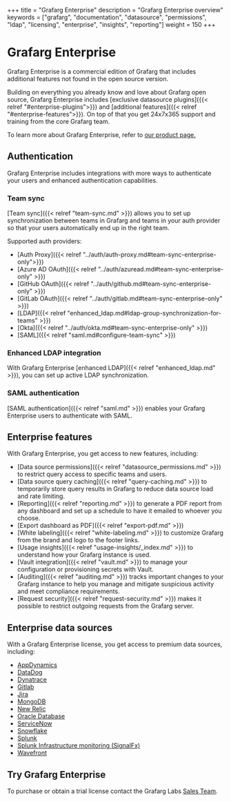 +++
title = "Grafarg Enterprise"
description = "Grafarg Enterprise overview"
keywords = ["grafarg", "documentation", "datasource", "permissions", "ldap", "licensing", "enterprise", "insights", "reporting"]
weight = 150
+++

# Grafarg Enterprise

Grafarg Enterprise is a commercial edition of Grafarg that includes additional features not found in the open source version.

Building on everything you already know and love about Grafarg open source, Grafarg Enterprise includes [exclusive datasource plugins]({{< relref "#enterprise-plugins">}}) and [additional features]({{< relref "#enterprise-features">}}). On top of that you get 24x7x365 support and training from the core Grafarg team.

To learn more about Grafarg Enterprise, refer to [our product page.](https://grafarg.com/enterprise)

## Authentication

Grafarg Enterprise includes integrations with more ways to authenticate your users and enhanced authentication capabilities.

### Team sync

[Team sync]({{< relref "team-sync.md" >}}) allows you to set up synchronization between teams in Grafarg and teams in your auth provider so that your users automatically end up in the right team.

Supported auth providers:

- [Auth Proxy]({{< relref "../auth/auth-proxy.md#team-sync-enterprise-only">}})
- [Azure AD OAuth]({{< relref "../auth/azuread.md#team-sync-enterprise-only" >}})
- [GitHub OAuth]({{< relref "../auth/github.md#team-sync-enterprise-only" >}})
- [GitLab OAuth]({{< relref "../auth/gitlab.md#team-sync-enterprise-only" >}})
- [LDAP]({{< relref "enhanced_ldap.md#ldap-group-synchronization-for-teams" >}})
- [Okta]({{< relref "../auth/okta.md#team-sync-enterprise-only" >}})
- [SAML]({{< relref "saml.md#configure-team-sync" >}})

### Enhanced LDAP integration

With Grafarg Enterprise [enhanced LDAP]({{< relref "enhanced_ldap.md" >}}), you can set up active LDAP synchronization.

### SAML authentication

[SAML authentication]({{< relref "saml.md" >}}) enables your Grafarg Enterprise users to authenticate with SAML.

## Enterprise features

With Grafarg Enterprise, you get access to new features, including:

- [Data source permissions]({{< relref "datasource_permissions.md" >}}) to restrict query access to specific teams and users.
- [Data source query caching]({{< relref "query-caching.md" >}}) to temporarily store query results in Grafarg to reduce data source load and rate limiting.
- [Reporting]({{< relref "reporting.md" >}}) to generate a PDF report from any dashboard and set up a schedule to have it emailed to whoever you choose.
- [Export dashboard as PDF]({{< relref "export-pdf.md" >}})
- [White labeling]({{< relref "white-labeling.md" >}}) to customize Grafarg from the brand and logo to the footer links.
- [Usage insights]({{< relref "usage-insights/_index.md" >}}) to understand how your Grafarg instance is used.
- [Vault integration]({{< relref "vault.md" >}}) to manage your configuration or provisioning secrets with Vault.
- [Auditing]({{< relref "auditing.md" >}}) tracks important changes to your Grafarg instance to help you manage and mitigate suspicious activity and meet compliance requirements.
- [Request security]({{< relref "request-security.md" >}}) makes it possible to restrict outgoing requests from the Grafarg server.

## Enterprise data sources

With a Grafarg Enterprise license, you get access to premium data sources, including:

- [AppDynamics](https://grafarg.com/plugins/dlopes7-appdynamics-datasource)
- [DataDog](https://grafarg.com/plugins/grafarg-datadog-datasource)
- [Dynatrace](https://grafarg.com/plugins/grafarg-dynatrace-datasource)
- [Gitlab](https://grafarg.com/grafarg/plugins/grafarg-gitlab-datasource)
- [Jira](https://grafarg.com/grafarg/plugins/grafarg-jira-datasource)
- [MongoDB](https://grafarg.com/grafarg/plugins/grafarg-mongodb-datasource)
- [New Relic](https://grafarg.com/plugins/grafarg-newrelic-datasource)
- [Oracle Database](https://grafarg.com/plugins/grafarg-oracle-datasource)
- [ServiceNow](https://grafarg.com/grafarg/plugins/grafarg-servicenow-datasource)
- [Snowflake](https://grafarg.com/grafarg/plugins/grafarg-snowflake-datasource)
- [Splunk](https://grafarg.com/plugins/grafarg-splunk-datasource)
- [Splunk Infrastructure monitoring (SignalFx)](https://grafarg.com/grafarg/plugins/grafarg-splunk-monitoring-datasource)
- [Wavefront](https://grafarg.com/grafarg/plugins/grafarg-wavefront-datasource)

## Try Grafarg Enterprise

To purchase or obtain a trial license contact the Grafarg Labs [Sales Team](https://grafarg.com/contact?about=support&topic=Grafarg%20Enterprise).

